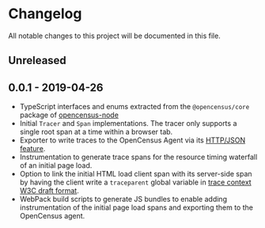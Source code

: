 # Changelog

All notable changes to this project will be documented in this file.

## Unreleased

## 0.0.1 - 2019-04-26

- TypeScript interfaces and enums extracted from the `@opencensus/core`
    package of [opencensus-node][opencensus-node-url]
- Initial `Tracer` and `Span` implementations. The tracer only supports a single
    root span at a time within a browser tab.
- Exporter to write traces to the OpenCensus Agent via its [HTTP/JSON feature][oc-agent-http-url].
- Instrumentation to generate trace spans for the resource timing waterfall of
    an initial page load.
- Option to link the initial HTML load client span with its server-side span by
  having the client write a `traceparent` global variable in
  [trace context W3C draft format][trace-context-url].
- WebPack build scripts to generate JS bundles to enable adding instrumentation
  of the initial page load spans and exporting them to the OpenCensus agent.

[oc-agent-http-url]: https://github.com/census-instrumentation/opencensus-service/tree/master/receiver#writing-with-httpjson
[opencensus-node-url]: http://github.com/census-instrumentation/opencensus-node
[trace-context-url]: https://www.w3.org/TR/trace-context/
